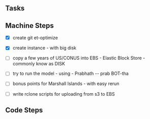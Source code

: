 ## Tasks

## Machine Steps
- [x] create git et-optimize 
- [x] create instance - with big disk
- [ ] copy a few years of US/CONUS into EBS - Elastic Block Store - commonly know as DISK
- [ ] try to run the model - using - Prabhath -- prab BOT-tha
- [ ] bonus points for  Marshall Islands - with easy rerun
- [ ] write rclone scripts for uploading from s3 to EBS


## Code Steps
